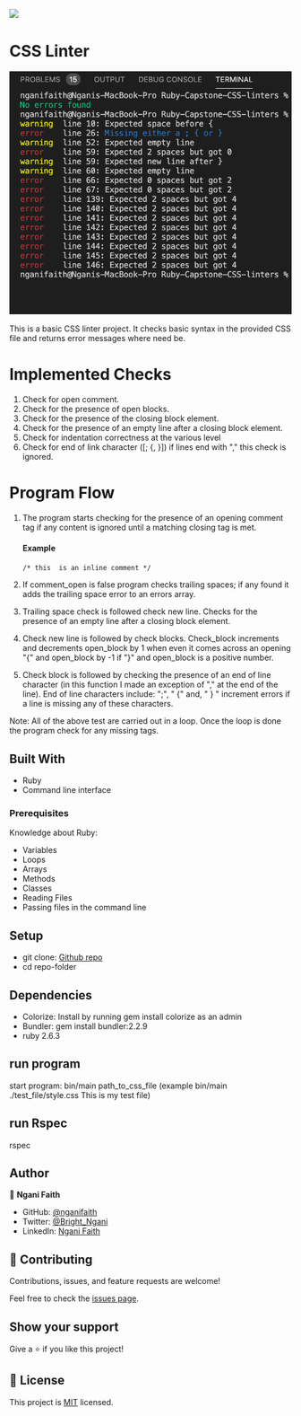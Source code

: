 ![](https://img.shields.io/badge/Microverse-blueviolet)

# CSS Linter

![screenshot](./assets/ScreenShot.png)

This is a basic CSS linter project. It checks basic syntax in the provided CSS file and returns error messages where need be. 

# Implemented Checks
1. Check for open comment.
2. Check for the presence of open blocks.
3. Check for the presence of the closing block element.
4. Check for the presence of an empty line after a closing block element.
5. Check for indentation correctness at the various level
6. Check for end of link character ([; {, }]) if lines end with "," this check is ignored.

# Program Flow
1. The program starts checking for the presence of an opening comment tag if any content is ignored until a matching closing tag is met.

      #### Example
      ```
      /* this  is an inline comment */

      ```

2. If comment_open is false program checks trailing spaces; if any found it adds the trailing space error to an errors array.
3. Trailing space check is followed check new line. Checks for the presence of an empty line after a closing block element.
4. Check new line is followed by check blocks. Check_block increments and decrements open_block by 1 when even it comes across an opening 
  "{" and open_block by -1 if "}" and open_block is a positive number. 
5. Check block is followed by checking the presence of an end of line character (in this function I made an exception of "," at the end 
  of the line). End of line characters include: ";", " {" and, " } " increment errors if a line is missing any of these characters.

Note: All of the above test are carried out in a loop. Once the loop is done the program check for any missing tags.



## Built With

- Ruby
- Command line interface


### Prerequisites
Knowledge about Ruby:
- Variables
- Loops
- Arrays
- Methods
- Classes
- Reading Files
- Passing files in the command line

## Setup
- git clone:  [Github repo](https://github.com/nganifaith/Ruby-Capstone-CSS-linters.git)
- cd repo-folder

## Dependencies

- Colorize: Install by running gem install colorize as an admin
- Bundler: gem install bundler:2.2.9
- ruby 2.6.3

## run program
  start program:  bin/main path_to_css_file (example bin/main ./test_file/style.css  This is my test file)

## run Rspec
  rspec

## Author

👤 **Ngani Faith**

- GitHub: [@nganifaith](https://github.com/nganifaith)
- Twitter: [@Bright_Ngani](https://twitter.com/bright_ngani)
- LinkedIn: [Ngani Faith](https://www.linkedin.com/in/ngani-faith/)



## 🤝 Contributing

Contributions, issues, and feature requests are welcome!

Feel free to check the [issues page](https://github.com/nganifaith/Ruby-Capstone-CSS-linters/issues).

## Show your support

Give a ⭐️ if you like this project!

## 📝 License

This project is [MIT](https://choosealicense.com/licenses/mit/) licensed.
